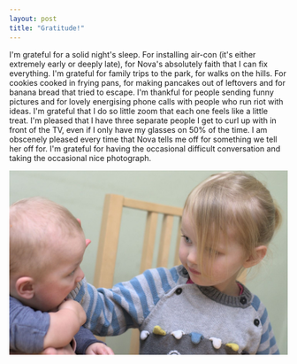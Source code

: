 ```yaml
---
layout: post
title: "Gratitude!"
---
```

I'm grateful for a solid night's sleep. For installing air-con (it's either extremely early or deeply late), for Nova's absolutely faith that I can fix everything. 
I'm grateful for family trips to the park, for walks on the hills. For cookies cooked in frying pans, for making pancakes out of leftovers and for banana bread that tried to escape.  I'm thankful for people sending funny pictures and for lovely energising phone calls with people who run riot with ideas.  I'm grateful that I do so little zoom that each one feels like a little treat. I'm pleased that I have three separate people I get to curl up with in front of the TV, even if I only have my glasses on 50% of the time. 
I am obscenely pleased every time that Nova tells me off for something we tell her off for.  I'm grateful for having the occasional difficult conversation and taking the occasional nice photograph.


![Nova and leo at the table](/assets/images/grat-2020-11-17.jpg)
